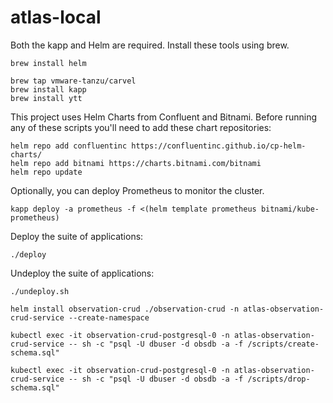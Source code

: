 # atlas-local
Both the kapp and Helm are required.  Install these tools using brew.
```
brew install helm

brew tap vmware-tanzu/carvel
brew install kapp
brew install ytt
```

This project uses Helm Charts from Confluent and Bitnami.  Before running any of these scripts you'll need to add these chart repositories:
```
helm repo add confluentinc https://confluentinc.github.io/cp-helm-charts/
helm repo add bitnami https://charts.bitnami.com/bitnami
helm repo update
```

Optionally, you can deploy Prometheus to monitor the cluster.
```
kapp deploy -a prometheus -f <(helm template prometheus bitnami/kube-prometheus)
```

Deploy the suite of applications:
```
./deploy
```

Undeploy the suite of applications:
```
./undeploy.sh
```

```
helm install observation-crud ./observation-crud -n atlas-observation-crud-service --create-namespace
```

```
kubectl exec -it observation-crud-postgresql-0 -n atlas-observation-crud-service -- sh -c "psql -U dbuser -d obsdb -a -f /scripts/create-schema.sql"
```

```
kubectl exec -it observation-crud-postgresql-0 -n atlas-observation-crud-service -- sh -c "psql -U dbuser -d obsdb -a -f /scripts/drop-schema.sql"
```